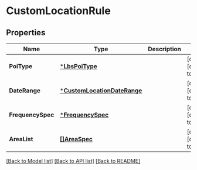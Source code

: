 # CustomLocationRule

## Properties
Name | Type | Description | Notes
------------ | ------------- | ------------- | -------------
**PoiType** | [***LbsPoiType**](LbsPOIType.md) |  | [optional] [default to null]
**DateRange** | [***CustomLocationDateRange**](custom_location_date_range.md) |  | [optional] [default to null]
**FrequencySpec** | [***FrequencySpec**](frequency_spec.md) |  | [optional] [default to null]
**AreaList** | [**[]AreaSpec**](area_spec.md) |  | [optional] [default to null]

[[Back to Model list]](../README.md#documentation-for-models) [[Back to API list]](../README.md#documentation-for-api-endpoints) [[Back to README]](../README.md)


